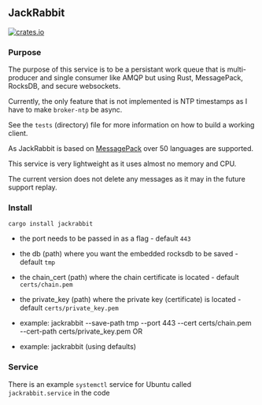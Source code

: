 ## JackRabbit

[![crates.io](https://meritbadge.herokuapp.com/jackrabbit)](https://crates.io/crates/jackrabbit)

### Purpose

The purpose of this service is to be a persistant work queue that is multi-producer and single consumer like AMQP but using Rust, MessagePack, RocksDB, and secure websockets. 

Currently, the only feature that is not implemented is NTP timestamps as I have to make `broker-ntp` be async.

See the `tests` (directory) file for more information on how to build a working client. 

As JackRabbit is based on [MessagePack](https://msgpack.org/index.html) over 50 languages are supported.

This service is very lightweight as it uses almost no memory and CPU.

The current version does not delete any messages as it may in the future support replay.

### Install

``` cargo install jackrabbit ```

- the port needs to be passed in as a flag - default `443`
- the db (path) where you want the embedded rocksdb to be saved - default `tmp`
- the chain_cert (path) where the chain certificate is located - default `certs/chain.pem`
- the private_key (path) where the private key (certificate) is located - default `certs/private_key.pem`

- example: jackrabbit --save-path tmp --port 443 --cert certs/chain.pem --cert-path certs/private_key.pem
OR
- example: jackrabbit (using defaults)

### Service

There is an example `systemctl` service for Ubuntu called `jackrabbit.service` in the code

